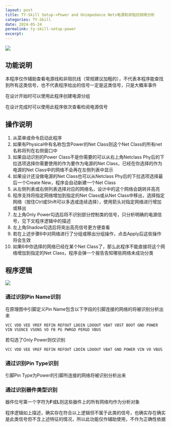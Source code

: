 ```yaml
---
layout: post
title: TY-Skill Setup->Power and Unimpedance Nets电源和非阻抗网络分析
categories: TY-Skill
date: 2024-05-24
permalink: ty-skill-setup-power
excerpt: 
---
```


![](https://tiny-yhw.github.io//images/TY-skill/image-48.png)

## 功能说明
本程序仅作辅助查看电源线和非阻抗线（常规建议加粗的），不代表本程序能查找到所有这类信号，也不代表程序给出的信号一定是这类信号，只是大概率事件

在设计开始时可以使用此程序创建电源分组

在设计完成时可以使用此程序依次查看检阅电源信号

## 操作说明

1. 从菜单或命令启动此程序
2. 如果有Physical中有名称包含Power的Net Class则这个Net Class的所有net名称将列在右侧窗口中
3. 如果自动识别的Power Class不是你需要的可以从右上角Netclass Phy后的下拉选项选择你需要使用的作为要作为电源的Net Class，已经在你选择的作为电源的Net Class中的网络不会再在左侧列表中显示
4. 如果设计还没做电源的Net Class也可以从Netclass Phy后的下拉选项选择最后一个Create New，程序会自动新建一个Net Class
5. 从左侧列表或右侧列表选择对应的网络名，设计中的这个网络会跳转并高亮
6. 程序支持将指定网络增加到指定的Net Class或从Net Class中移出，选择指定网络（按住Ctrl或Shift可以多选或连续选择），使用箭头对指定网络进行增加或移出
7. 左上角Only Power勾选后将不识别部分控制类的信号，只分析明确的电源信号，见下文程序逻辑中的描述
8. 左上角Shadow勾选后将突出高亮信号更方便查看
9. 若在上述步骤6中对网络进行了分组或移出分组操作，点击Apply后这些操作将会生效
10. 如果6中你选择的网络已经在某个Net Class了，那么此程序不能直接将这个网络增加到指定的Net Class，程序会弹一个报告告知哪些网络未成功分类

## 程序逻辑

![](https://tiny-yhw.github.io//images/TY-skill/image-49.png)

### 通过识别Pin Name识别

在原理图中引脚定义Pin Name包含以下字段的引脚连接的网络的将被识别分析出来

```clike
VCC VDD VEE VREF REFIN REFOUT LDOIN LDOOUT VBAT VBST BOOT GND POWER VIN VSENCE VSONS VO FB PG PWRGD PERGD VBUS
```

若勾选了Only Power则仅识别

```clike
VCC VDD VEE VREF REFIN REFOUT LDOIN LDOOUT VBAT GND POWER VIN VO VBUS
```

### 通过识别Pin Type识别

引脚Pin Type为Power的引脚所连接的网络将被识别分析出来

### 通过识别器件类型识别

器件位号第一个字符为**F**或**L**则这些器件上的所有网络均作为分析对象

程序逻辑如上描述，确实存在符合以上逻辑但不属于此类的信号，也确实存在确实是此类信号但不含上述特征的情况，所以此功能仅作辅助使用，不作为正确性依据